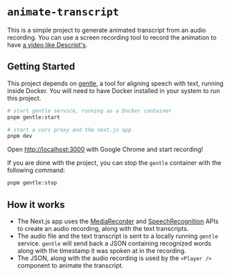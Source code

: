 # `animate-transcript`

This is a simple project to generate animated transcript from an audio recording. You can use a
screen recording tool to record the animation to have [a video like Descript's](https://www.descript.com/social-video).

## Getting Started
This project depends on [gentle](https://github.com/lowerquality/gentle), a tool for aligning speech with text, running inside Docker. You will need to have Docker installed in your system to run this project.

```bash
# start gentle service, running as a Docker container
pnpm gentle:start

# start a cors proxy and the next.js app
pnpm dev
```

Open [http://localhost:3000](http://localhost:3000) with Google Chrome and start recording!

If you are done with the project, you can stop the `gentle` container with the following command:
```bash
pnpm gentle:stop
```

## How it works
- The Next.js app uses the [MediaRecorder](https://developer.mozilla.org/en-US/docs/Web/API/MediaRecorder) and [SpeechRecognition](https://developer.mozilla.org/en-US/docs/Web/API/SpeechRecognition) APIs to create an audio recording, along with the text transcripts.
- The audio file and the text transcript is sent to a locally running `gentle` service. `gentle` will
send back a JSON containing recognized words along with the timestamp it was spoken at in the recording.
- The JSON, along with the audio recording is used by the `<Player />` component to animate the transcript.
